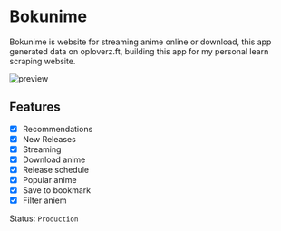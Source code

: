 # Bokunime

Bokunime is website for streaming anime online or download, this app generated data on oploverz.ft, building this app for my personal learn scraping website.

![preview](<https://raw.githubusercontent.com/saefulbarkah/bokunime/main/assets/Frame%2016%20(1).jpg>)

## Features

- [x] Recommendations
- [x] New Releases
- [x] Streaming
- [x] Download anime
- [x] Release schedule
- [x] Popular anime
- [x] Save to bookmark
- [x] Filter aniem

Status: `Production`
